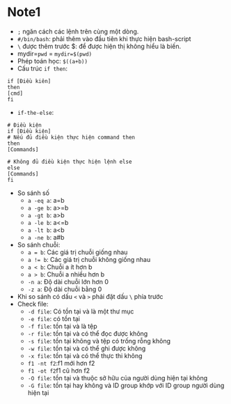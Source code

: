 # Note1
* `;` ngăn cách các lệnh trên cùng một dòng.
* `#/bin/bash`: phải thêm vào đầu tiên khi thực hiện bash-script
* `\` được thêm trước $: để được hiện thị không hiểu là biến.
* mydir=`pwd` = `mydir=$(pwd)`
* Phép toán học: `$((a+b))`
* Cấu trúc `if then`:
```
if [Điều kiên]
then
[cmd]
fi
```
* `if-the-else`:
```
# Điều kiện
if [Điều kiện]
# Nếu đủ điều kiện thực hiện command then
then
[Commands]

# Không đủ điều kiện thực hiện lệnh else
else
[Commands]
fi
```
* So sánh số
    * `a -eq a`: a=b
    * `a -ge b`: a>=b
    * `a -gt b`: a>b
    * `a -le b`: a<=b
    * `a -lt b`: a<b
    * `a -ne b`: a#b
* So sánh chuỗi:
    * `a = b`: Các giá trị chuỗi giống nhau
    * `a != b`: Các giá trị chuỗi không giống nhau
    * `a < b`: Chuỗi a ít hơn b
    * `a > b`: Chuỗi a nhiều hơn b
    * `-n a`: Độ dài chuỗi lớn hơn 0
    * `-z a`: Độ dài chuỗi bằng 0
* Khi so sánh có dấu `<` và `>` phải đặt dấu `\` phía trước
* Check file:
    * `-d file`: Có tồn tại và là một thư mục
    * `-e file`: có tồn tại
    * `-f file`: tồn tại và là tệp
    * `-r file`: tồn tại và có thể đọc được không
    * `-s file`: tồn tại không và tệp có trống rỗng không
    * `-w file`: tồn tại và có thể ghi được không
    * `-x file`: tồn tại và có thể thực thi không
    * `f1 -nt f2`:f1 mới hơn f2
    * `f1 -ot f2`f1 cũ hơn f2
    * `-O file`: tồn tại và thuộc sở hữu của người dùng hiện tại không
    * `-G file`: tồn tại hay không và ID group khớp với ID group người dùng hiện tại